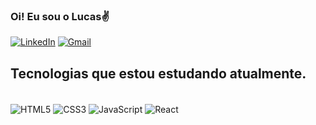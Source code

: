 ### Oi! Eu sou o Lucas✌️

[![LinkedIn](https://img.shields.io/badge/LinkedIn-0077B5?style=for-the-badge&logo=linkedin&logoColor=white)](https://www.linkedin.com/in/lucas-souza-ribeiro-da-silva-26161a270/)
[![Gmail](https://img.shields.io/badge/Gmail-D14836?style=for-the-badge&logo=gmail&logoColor=white)](mailto:lucasouzaribeiro12345@gmail.com)

<!--![Lucas GitHub stats](https://github-readme-stats.vercel.app/api?username=LucasSrSilva&show_icons=true&theme=radical)!-->

## Tecnologias que estou estudando atualmente.

<div style="display: inline_block"><br>
    <img align="center" alt="HTML5" src="https://img.shields.io/badge/HTML5-E34F26?style=for-the-badge&logo=html5&logoColor=white">
    <img align="center" alt="CSS3" src="https://img.shields.io/badge/CSS3-1572B6?style=for-the-badge&logo=css3&logoColor=white">
    <img align="center" alt="JavaScript" src="https://img.shields.io/badge/JavaScript-F7DF1E?style=for-the-badge&logo=javascript&logoColor=black"> 
    <img align="center" alt="React" src="https://img.shields.io/badge/React-20232A?style=for-the-badge&logo=react&logoColor=61DAFB">    
</div>

